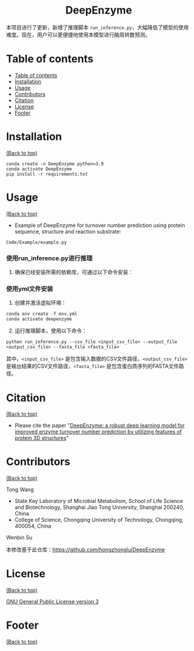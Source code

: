 <h1 align="center">DeepEnzyme</h1>

本项目进行了更新，新增了推理脚本 `run_inference.py`，大幅降低了模型的使用难度。现在，用户可以更便捷地使用本模型进行酶周转数预测。

# Table of contents
- [Table of contents](#table-of-contents)
- [Installation](#installation)
- [Usage](#usage)
- [Contributors](#contributors)
- [Citation](#citation)
- [License](#license)
- [Footer](#footer)

# Installation

[(Back to top)](#table-of-contents)

```
conda create -n DeepEnzyme python=3.9
conda activate DeepEnzyme
pip install -r requirements.txt
```

# Usage

[(Back to top)](#table-of-contents)

- Example of DeepEnzyme for turnover number prediction using protein sequence, structure and reaction substrate:
```
Code/Example/example.py
```

### 使用run_inference.py进行推理
1. 确保已经安装所需的依赖库，可通过以下命令安装：
### 使用yml文件安装
1. 创建并激活虚拟环境：
```
conda env create -f env.yml
conda activate deepenzyme
```

2. 运行推理脚本，使用以下命令：
```
python run_inference.py --csv_file <input_csv_file> --output_file <output_csv_file> --fasta_file <fasta_file>
```
其中，`<input_csv_file>` 是包含输入数据的CSV文件路径，`<output_csv_file>` 是输出结果的CSV文件路径，`<fasta_file>` 是包含蛋白质序列的FASTA文件路径。

# Citation

[(Back to top)](#table-of-contents)

- Please cite the paper "[DeepEnzyme: a robust deep learning model for improved enzyme turnover number prediction by utilizing features of protein 3D structures](https://www.biorxiv.org/content/10.1101/2023.12.09.570923v2)"

# Contributors

[(Back to top)](#table-of-contents)

Tong Wang
- State Key Laboratory of Microbial Metabolism, School of Life Science and Biotechnology, Shanghai Jiao Tong University, Shanghai 200240, China
- College of Science, Chongqing University of Technology, Chongqing, 400054, China

Wenbin Su

本修改基于此仓库：https://github.com/hongzhonglu/DeepEnzyme


# License

[(Back to top)](#table-of-contents)

[GNU General Public License version 3](https://opensource.org/licenses/GPL-3.0)

# Footer

[(Back to top)](#table-of-contents)

